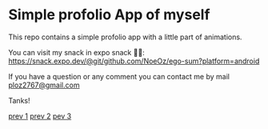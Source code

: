 # Simple profolio App of myself
This repo contains a simple profolio app with a little part of animations.

You can visit my snack in expo snack 😶‍🌫️: https://snack.expo.dev/@git/github.com/NoeOz/ego-sum?platform=android

If you have a question or any comment you can contact me by mail ploz2767@gmail.com

Tanks!

[prev 1](https://drive.google.com/file/d/1evF0r2TDzxRYntxc6q7Qb7WLXAxU3uaX/view?usp=sharing) [prev 2](https://drive.google.com/file/d/1qKl6fJM7DostRc_IKibXxNBYUpwwT1oX/view?usp=sharing) [pev 3](https://drive.google.com/file/d/16yrcCUxTTuI4i4X4xlEvV0pDK2__SboG/view?usp=sharing)
